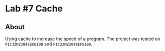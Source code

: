 # Lab #7 Cache

## About

Using cache to  increase the speed of a program.
The project was tested on `PIC32MZ2048ECG100` and `PIC32MZ2048EFG100`.
